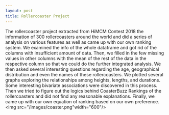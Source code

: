 ```yaml
---
layout: post
title: Rollercoaster Project
---
```




The rollercoaster project extracted from HiMCM Contest 2018 the information of 300 rollercoasters around the world and did a series of analysis on various features as well as came up with our own ranking system. We examined the info of the whole dataframe and got rid of the columns with insufficient amount of data. Then, we filled in the few missing values in other columns with the mean of the rest of the data in the respective column so that we could do the further integrated analysis. We then asked several interesting questions regarding the age, geographical distribution and even the names of these rollercoasters. We plotted several graphs exploring the relationships among heights, lengths, and durations. Some interesting bivariate associations were discovered in this process. Then we tried to figure out the logics behind CoasterBuzz Rankings of the rollercoasters and did not find any reasonable explanations. Finally, we came up with our own equation of ranking based on our own preference. 
<img src="/images/coaster.png"width="600"/>



